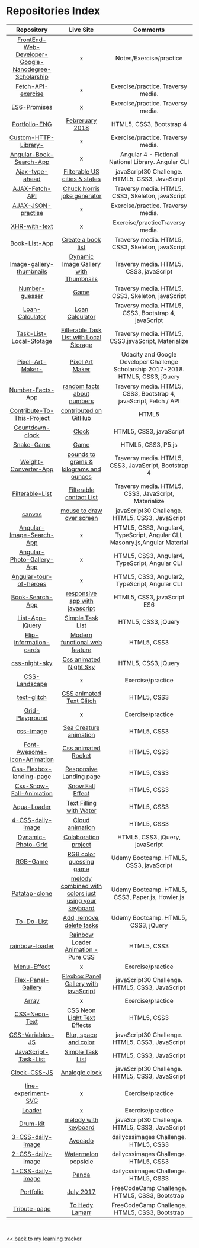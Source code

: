 # Repositories Index

|Repository| Live Site |Comments|
|:---:|:---:|:---:|
|[FrontEnd-Web-Developer-Google-Nanodegree-Scholarship](https://github.com/elena-in-code/FrontEnd-Web-Developer-Google-Nanodegree-Scholarship)|x|Notes/Exercise/practice|
|[Fetch-API-exercise](https://github.com/elena-in-code/Fetch-API-exercise)|x|Exercise/practice. Traversy media.|
|[ES6-Promises](https://github.com/elena-in-code/ES6-Promises)|x|Exercise/practice. Traversy media.|
|[Portfolio-ENG](https://github.com/elena-in-code/Portfolio-ENG)|[Febreruary 2018](https://elena-in-code.github.io/Portfolio-ENG/)|HTML5, CSS3, Bootstrap 4 |
|[Custom-HTTP-Library-](https://github.com/elena-in-code/Custom-HTTP-Library-)|x|Exercise/practice. Traversy media.|
|[Angular-Book-Search-App](https://github.com/elena-in-code/Angular-Book-Search-App)|x|Angular 4 - Fictional National Library. Angular CLI|
|[Ajax-type-ahead](https://github.com/elena-in-code/Ajax-type-ahead)|[Filterable US cities & states](https://elena-in-code.github.io/Ajax-type-ahead/)|javaScript30 Challenge. HTML5, CSS3, JavaScript |
|[AJAX-Fetch-API](https://github.com/elena-in-code/AJAX-Fetch-API)|[Chuck Norris joke generator](https://codepen.io/Elena_in_code/pen/VQjWdg)|Traversy media. HTML5, CSS3, Skeleton, javaScript|
|[AJAX-JSON-practise](https://github.com/elena-in-code/AJAX-JSON-practise)|x|Exercise/practice. Traversy media. |
|[XHR-with-text](https://github.com/elena-in-code/XHR-with-text)|x|Exercise/practiceTraversy media.|
|[Book-List-App](https://github.com/elena-in-code/Book-List-App)|[Create a book list](https://elena-in-code.github.io/Book-List-App/)|Traversy media. HTML5, CSS3, Skeleton, javaScript|
|[Image-gallery-thumbnails](https://github.com/elena-in-code/Image-gallery-thumbnails)|[Dynamic Image Gallery with Thumbnails](https://elena-in-code.github.io/Image-gallery-thumbnails/)|Traversy media. HTML5, CSS3, javaScript|
|[Number-guesser](https://github.com/elena-in-code/Number-guesser)|[Game](https://elena-in-code.github.io/Number-guesser/)|Traversy media. HTML5, CSS3, Skeleton, javaScript |
|[Loan-Calculator](https://github.com/elena-in-code/Loan-Calculator)|[Loan Calculator](https://elena-in-code.github.io/Loan-Calculator/)|Traversy media. HTML5, CSS3, Bootstrap 4, javaScript |
|[Task-List-Local-Stotage](https://github.com/elena-in-code/Task-List-Local-Stotage)|[Filterable Task List with Local Storage](https://elena-in-code.github.io/Task-List-Local-Stotage/)|Traversy media. HTML5, CSS3,javaScript, Materialize |
|[Pixel-Art-Maker-](https://github.com/elena-in-code/Pixel-Art-Maker-)|[Pixel Art Maker](https://elena-in-code.github.io/Pixel-Art-Maker-/)|Udacity and Google Developer Challenge Scholarship 2017-2018. HTML5, CSS3, jQuery|
|[Number-Facts-App](https://github.com/elena-in-code/Number-Facts-App)|[random facts about numbers](https://elena-in-code.github.io/Number-Facts-App/)|Traversy media. HTML5, CSS3, Bootstrap 4, javaScript, Fetch / API |
|[Contribute-To-This-Project](https://github.com/elena-in-code/Contribute-To-This-Project)|[contributed on GitHub](https://syknapse.github.io/Contribute-To-This-Project/)|HTML5|
|[Countdown-clock](https://github.com/elena-in-code/Countdown-clock)|[Clock](https://elena-in-code.github.io/Countdown-clock/)|HTML5, CSS3, javaScript |
|[Snake-Game](https://github.com/elena-in-code/Snake-Game)|[Game](https://elena-in-code.github.io/Sanke-Game/)| HTML5, CSS3, P5.js|
|[Weight-Converter-App](https://github.com/elena-in-code/Weight-Converter-App)|[pounds to grams & kilograms and ounces](https://elena-in-code.github.io/Weight-Converter-App/)|Traversy media. HTML5, CSS3, JavaScript, Bootstrap 4|
|[Filterable-List](https://github.com/elena-in-code/Filterable-List)|[Filterable contact List](https://elena-in-code.github.io/Filterable-List/)| Traversy media. HTML5, CSS3, JavaScript, Materialize|
|[canvas](https://github.com/elena-in-code/canvas)|[mouse to draw over screen](https://elena-in-code.github.io/canvas/)|javaScript30 Challenge. HTML5, CSS3, JavaScript|
|[Angular-Image-Search-App](https://github.com/elena-in-code/Angular-Image-Search-App)|x|HTML5, CSS3, Angular4, TypeScript, Angular CLI, Masonry.js,Angular Material|
|[Angular-Photo-Gallery-App](https://github.com/elena-in-code/Angular-Photo-Gallery-App)|x|HTML5, CSS3, Angular4, TypeScript, Angular CLI|
|[Angular-tour-of-heroes](https://github.com/elena-in-code/Angular-tour-of-heroes)|x|HTML5, CSS3, Angular2, TypeScript, Angular CLI |
|[Book-Search-App](https://github.com/elena-in-code/Book-Search-App)|[responsive app with javascript]()|HTML5, CSS3, javaScript ES6 |
|[List-App-jQuery](https://github.com/elena-in-code/List-App-jQuery)|[Simple Task List](https://elena-in-code.github.io/List-App-jQuery/)|HTML5, CSS3, jQuery|
|[Flip-information-cards](https://github.com/elena-in-code/Flip-information-cards)|[Modern functional web feature](https://elena-in-code.github.io/Flip-information-cards/)|HTML5, CSS3|
|[css-night-sky](https://github.com/elena-in-code/css-night-sky)|[Css animated Night Sky](https://elena-in-code.github.io/css-night-sky/)|HTML5, CSS3, jQuery |
|[CSS-Landscape](https://github.com/elena-in-code/CSS-Landscape)|x|Exercise/practice|
|[text-glitch](https://github.com/elena-in-code/text-glitch)|[CSS animated Text Glitch](https://elena-in-code.github.io/text-glitch/)|HTML5, CSS3 |
|[Grid-Playground](https://github.com/elena-in-code/Grid-Playground)|x|Exercise/practice|
|[css-image](https://github.com/elena-in-code/css-image)|[Sea Creature animation](https://elena-in-code.github.io/css-image/)|HTML5, CSS3|
|[Font-Awesome-Icon-Animation](https://github.com/elena-in-code/Font-Awesome-Icon-Animation)|[Css animated Rocket](https://elena-in-code.github.io/Font-Awesome-Icon-Animation/)|HTML5, CSS3|
|[Css-Flexbox-landing-page](https://github.com/elena-in-code/Css-Flexbox-landing-page)|[Responsive Landing page](https://elena-in-code.github.io/Css-Flexbox-landing-page/)|HTML5, CSS3|
|[Css-Snow-Fall-Animation](https://github.com/elena-in-code/Css-Snow-Fall-Animation)|[Snow Fall Effect](https://elena-in-code.github.io/Css-Snow-Fall-Animation/)|HTML5, CSS3|
|[Aqua-Loader](https://github.com/elena-in-code/Aqua-Loader)|[Text Filling with Water](https://elena-in-code.github.io/Aqua-Loader/)|HTML5, CSS3|
|[4-CSS-daily-image](https://github.com/elena-in-code/4-CSS-daily-image)|[Cloud animation](https://elena-in-code.github.io/4-CSS-daily-image/)|HTML5, CSS3|
|[Dynamic-Photo-Grid](https://github.com/elena-in-code/Dynamic-Photo-Grid)|[Colaboration project](https://elena-in-code.github.io/Dynamic-Photo-Grid/)|HTML5, CSS3, jQuery, javaScript |
|[RGB-Game](https://github.com/elena-in-code/RGB-Game)|[RGB color guessing game](https://elena-in-code.github.io/RGB-Game/)|Udemy Bootcamp. HTML5, CSS3, javaScript|
|[Patatap-clone](https://github.com/elena-in-code/Patatap-clone)|[melody combined with colors just using your keyboard](https://elena-in-code.github.io/Patatap-clone/)|Udemy Bootcamp. HTML5, CSS3, Paper.js, Howler.js |
|[To-Do-List](https://github.com/elena-in-code/To-Do-List)|[Add, remove, delete tasks](https://elena-in-code.github.io/To-Do-List/)| Udemy Bootcamp. HTML5, CSS3, jQuery|
|[rainbow-loader](https://github.com/elena-in-code/rainbow-loader)|[Rainbow Loader Animation - Pure CSS](https://elena-in-code.github.io/rainbow-loader/)| HTML5, CSS3|
|[Menu-Effect](https://github.com/elena-in-code/Menu-Effect)|x|Exercise/practice|
|[Flex-Panel-Gallery](https://github.com/elena-in-code/Flex-Panel-Gallery)|[Flexbox Panel Gallery with javaScript](https://elena-in-code.github.io/Flex-Panel-Gallery/)|javaScript30 Challenge. HTML5, CSS3, JavaScript|
|[Array](https://github.com/elena-in-code/Array)|x|Exercise/practice|
|[CSS-Neon-Text](https://github.com/elena-in-code/CSS-Neon-Text)|[CSS Neon Light Text Effects](https://elena-in-code.github.io/CSS-Neon-Text/)|HTML5, CSS3|
|[CSS-Variables-JS](https://github.com/elena-in-code/CSS-Variables-JS)|[Blur, space and color](https://elena-in-code.github.io/CSS-Variables-JS/)|javaScript30 Challenge. HTML5, CSS3, JavaScript|
|[JavaScript-Task-List](https://github.com/elena-in-code/JavaScript-Task-List)|[Simple Task List](https://elena-in-code.github.io/JavaScript-Task-List/)|HTML5, CSS3, JavaScript |
|[Clock-CSS-JS](https://github.com/elena-in-code/Clock-CSS-JS)|[Analogic clock](https://elena-in-code.github.io/Clock-CSS-JS/)| javaScript30 Challenge. HTML5, CSS3, JavaScript|
|[line-experiment-SVG](https://github.com/elena-in-code/line-experiment-SVG)|x| Exercise/practice|
|[Loader](https://github.com/elena-in-code/Loader)|x|Exercise/practice |
|[Drum-kit](https://github.com/elena-in-code/Drum-kit)|[melody with keyboard](https://elena-in-code.github.io/Drum-kit/)|javaScript30 Challenge. HTML5, CSS3, JavaScript|
|[3-CSS-daily-image](https://github.com/elena-in-code/3-CSS-daily-image)|[Avocado](https://elena-in-code.github.io/3-CSS-daily-image/)|dailycssimages Challenge. HTML5, CSS3|
|[2-CSS-daily-image](https://github.com/elena-in-code/2-CSS-daily-image)|[Watermelon popsicle](https://elena-in-code.github.io/2-CSS-daily-image/)|dailycssimages Challenge. HTML5, CSS3|
|[1-CSS-daily-image](https://github.com/elena-in-code/1-CSS-daily-image)|[Panda](https://elena-in-code.github.io/1-CSS-daily-image/)|dailycssimages Challenge. HTML5, CSS3|
|[Portfolio](https://github.com/elena-in-code/Portfolio)|[July 2017](https://elena-in-code.github.io/Portfolio/)| FreeCodeCamp Challenge. HTML5, CSS3, Bootstrap|
|[Tribute-page](https://github.com/elena-in-code/Tribute-page)|[To Hedy Lamarr](https://elena-in-code.github.io/Tribute-page/)| FreeCodeCamp Challenge. HTML5, CSS3, Bootstrap |

<br>

[<< back to my learning tracker](https://github.com/elena-in-code/Learning-Tracker)
